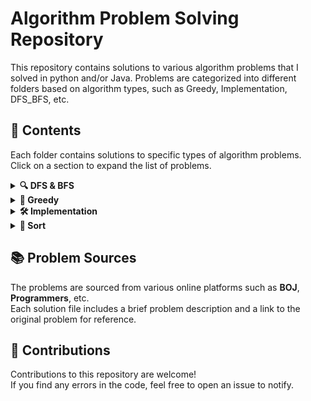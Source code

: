 # Algorithm Problem Solving Repository

This repository contains solutions to various algorithm problems that I solved in python and/or Java. Problems are categorized into different folders based on algorithm types, such as Greedy, Implementation, DFS_BFS, etc.

## 📂 Contents

Each folder contains solutions to specific types of algorithm problems.  
Click on a section to expand the list of problems.

<details>
  <summary><strong>🔍 DFS & BFS</strong></summary>

  - [BOJ 1260 DFS와 BFS](https://github.com/citade1/algorithm/DFS_BFS/boj_1260.py)
  - [BOJ 2178 미로탐색](https://github.com/citade1/algorithm/DFS_BFS/boj_2178.py)
  - [BOJ 2583 영역 구하기](https://github.com/citade1/algorithm/DFS_BFS/boj_2583.py)
  - [BOJ 14502 연구소 문제](https://github.com/citade1/algorithm/DFS_BFS/boj_14502.py)
  - [BOJ 14888 연산자 끼워넣기](https://github.com/citade1/algorithm/DFS_BFS/boj_14888.py)
  - [BOJ 18352 특정 거리의 도시 찾기](https://github.com/citade1/algorithm/DFS_BFS/boj_18352.py)
  - [BOJ 18405 경쟁적 전염](https://github.com/citade1/algorithm/DFS_BFS/boj_18405.py)

</details>

<details>
  <summary><strong>🧠 Greedy</strong></summary>



</details>

<details>
  <summary><strong>🛠️ Implementation</strong></summary>

- [Programmers 60061 기둥과 보 설치](https://github.com/citade1/algorithm/Implementation/programmers_60061.py)
- [Programmers 60057 문자열 압축](https://github.com/citade1/algorithm/Implementation/programmers_60057.py)
- [BOJ 3190 뱀](https://github.com/citade1/algorithm/Implementation/boj_3190.py)
- [Programmers 60059 자물쇠와 열쇠](https://github.com/citade1/algorithm/Implementation/programmers_60059.py)
- [BOJ 15686 치킨 배달](https://github.com/citade1/algorithm/Implementation/boj_15686.py)

</details>

<details>
  <summary><strong>🔢 Sort</strong></summary>

</details>


## 📚 Problem Sources

The problems are sourced from various online platforms such as **BOJ**, **Programmers**, etc.  
Each solution file includes a brief problem description and a link to the original problem for reference.

## 🤝 Contributions

Contributions to this repository are welcome!  
If you find any errors in the code, feel free to open an issue to notify.



